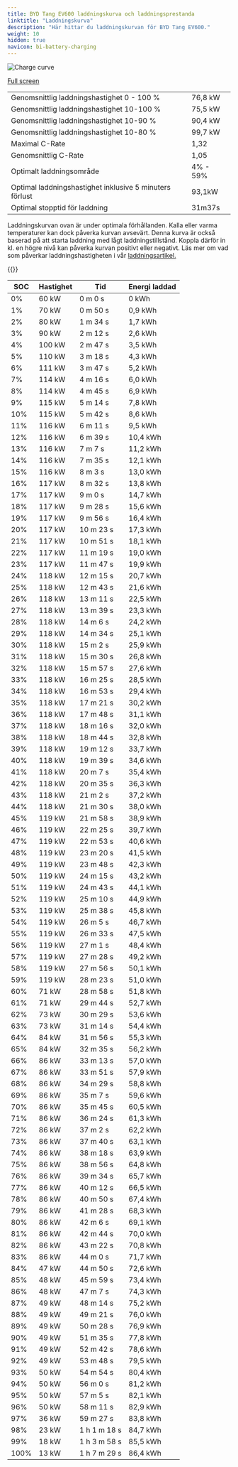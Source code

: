 ```yaml
---
title: BYD Tang EV600 laddningskurva och laddningsprestanda
linktitle: "Laddningskurva"
description: "Här hittar du laddningskurvan för BYD Tang EV600."
weight: 10
hidden: true
navicon: bi-battery-charging
---
```

<!-- markdownlint-disable MD033 -->
<img src="../chargingcurve.svg" alt="Charge curve" class="img-fluid">

[Full screen](../chargingcurve.svg)


<table class="table table-striped">
<tbody>
<tr>
<td>Genomsnittlig laddningshastighet 0 - 100 %</td><td>76,8 kW</td>
</tr>
<tr>
<td>Genomsnittlig laddningshastighet 10-100 %</td><td>75,5 kW</td>
</tr>
<tr>
<td>Genomsnittlig laddningshastighet 10-90 %</td><td>90,4 kW</td>
</tr>
<tr>
<td>Genomsnittlig laddningshastighet 10-80 %</td><td>99,7 kW</td>
</tr>
<tr>
<td>Maximal C-Rate</td><td>1,32</td>
</tr>
<tr>
<td>Genomsnittlig C-Rate</td><td>1,05</td>
</tr>
<tr>
<td>Optimalt laddningsområde</td><td>4% - 59%</td>
</tr>
<tr>
<td>Optimal laddningshastighet inklusive 5 minuters förlust</td><td>93,1kW</td>
</tr>
<tr>
<td>Optimal stopptid för laddning</td><td>31m37s</td>
</tr>
</tbody>
</table>


Laddningskurvan ovan är under optimala förhållanden. Kalla eller varma temperaturer kan dock påverka kurvan avsevärt. Denna kurva är också baserad på att starta laddning med lågt laddningstillstånd. Koppla därför in kl. en högre nivå kan påverka kurvan positivt eller negativt. Läs mer om vad som påverkar laddningshastigheten i vår [laddningsartikel.](../../../../../technology/battery/charging/) 


{{<evkxdisplayaddarticle />}}
<table class="table table-striped">
<thead>
<tr><th>SOC</th><th>Hastighet</th><th>Tid</th><th>Energi laddad</th></tr>
</thead>
<tbody>
<tr>
<td>0%</td><td>60 kW</td><td> 0 m 0 s </td><td>0 kWh </td>
</tr>
<tr>
<td>1%</td><td>70 kW</td><td> 0 m 50 s </td><td>0,9 kWh </td>
</tr>
<tr>
<td>2%</td><td>80 kW</td><td> 1 m 34 s </td><td>1,7 kWh </td>
</tr>
<tr>
<td>3%</td><td>90 kW</td><td> 2 m 12 s </td><td>2,6 kWh </td>
</tr>
<tr>
<td>4%</td><td>100 kW</td><td> 2 m 47 s </td><td>3,5 kWh </td>
</tr>
<tr>
<td>5%</td><td>110 kW</td><td> 3 m 18 s </td><td>4,3 kWh </td>
</tr>
<tr>
<td>6%</td><td>111 kW</td><td> 3 m 47 s </td><td>5,2 kWh </td>
</tr>
<tr>
<td>7%</td><td>114 kW</td><td> 4 m 16 s </td><td>6,0 kWh </td>
</tr>
<tr>
<td>8%</td><td>114 kW</td><td> 4 m 45 s </td><td>6,9 kWh </td>
</tr>
<tr>
<td>9%</td><td>115 kW</td><td> 5 m 14 s </td><td>7,8 kWh </td>
</tr>
<tr>
<td>10%</td><td>115 kW</td><td> 5 m 42 s </td><td>8,6 kWh </td>
</tr>
<tr>
<td>11%</td><td>116 kW</td><td> 6 m 11 s </td><td>9,5 kWh </td>
</tr>
<tr>
<td>12%</td><td>116 kW</td><td> 6 m 39 s </td><td>10,4 kWh </td>
</tr>
<tr>
<td>13%</td><td>116 kW</td><td> 7 m 7 s </td><td>11,2 kWh </td>
</tr>
<tr>
<td>14%</td><td>116 kW</td><td> 7 m 35 s </td><td>12,1 kWh </td>
</tr>
<tr>
<td>15%</td><td>116 kW</td><td> 8 m 3 s </td><td>13,0 kWh </td>
</tr>
<tr>
<td>16%</td><td>117 kW</td><td> 8 m 32 s </td><td>13,8 kWh </td>
</tr>
<tr>
<td>17%</td><td>117 kW</td><td> 9 m 0 s </td><td>14,7 kWh </td>
</tr>
<tr>
<td>18%</td><td>117 kW</td><td> 9 m 28 s </td><td>15,6 kWh </td>
</tr>
<tr>
<td>19%</td><td>117 kW</td><td> 9 m 56 s </td><td>16,4 kWh </td>
</tr>
<tr>
<td>20%</td><td>117 kW</td><td> 10 m 23 s </td><td>17,3 kWh </td>
</tr>
<tr>
<td>21%</td><td>117 kW</td><td> 10 m 51 s </td><td>18,1 kWh </td>
</tr>
<tr>
<td>22%</td><td>117 kW</td><td> 11 m 19 s </td><td>19,0 kWh </td>
</tr>
<tr>
<td>23%</td><td>117 kW</td><td> 11 m 47 s </td><td>19,9 kWh </td>
</tr>
<tr>
<td>24%</td><td>118 kW</td><td> 12 m 15 s </td><td>20,7 kWh </td>
</tr>
<tr>
<td>25%</td><td>118 kW</td><td> 12 m 43 s </td><td>21,6 kWh </td>
</tr>
<tr>
<td>26%</td><td>118 kW</td><td> 13 m 11 s </td><td>22,5 kWh </td>
</tr>
<tr>
<td>27%</td><td>118 kW</td><td> 13 m 39 s </td><td>23,3 kWh </td>
</tr>
<tr>
<td>28%</td><td>118 kW</td><td> 14 m 6 s </td><td>24,2 kWh </td>
</tr>
<tr>
<td>29%</td><td>118 kW</td><td> 14 m 34 s </td><td>25,1 kWh </td>
</tr>
<tr>
<td>30%</td><td>118 kW</td><td> 15 m 2 s </td><td>25,9 kWh </td>
</tr>
<tr>
<td>31%</td><td>118 kW</td><td> 15 m 30 s </td><td>26,8 kWh </td>
</tr>
<tr>
<td>32%</td><td>118 kW</td><td> 15 m 57 s </td><td>27,6 kWh </td>
</tr>
<tr>
<td>33%</td><td>118 kW</td><td> 16 m 25 s </td><td>28,5 kWh </td>
</tr>
<tr>
<td>34%</td><td>118 kW</td><td> 16 m 53 s </td><td>29,4 kWh </td>
</tr>
<tr>
<td>35%</td><td>118 kW</td><td> 17 m 21 s </td><td>30,2 kWh </td>
</tr>
<tr>
<td>36%</td><td>118 kW</td><td> 17 m 48 s </td><td>31,1 kWh </td>
</tr>
<tr>
<td>37%</td><td>118 kW</td><td> 18 m 16 s </td><td>32,0 kWh </td>
</tr>
<tr>
<td>38%</td><td>118 kW</td><td> 18 m 44 s </td><td>32,8 kWh </td>
</tr>
<tr>
<td>39%</td><td>118 kW</td><td> 19 m 12 s </td><td>33,7 kWh </td>
</tr>
<tr>
<td>40%</td><td>118 kW</td><td> 19 m 39 s </td><td>34,6 kWh </td>
</tr>
<tr>
<td>41%</td><td>118 kW</td><td> 20 m 7 s </td><td>35,4 kWh </td>
</tr>
<tr>
<td>42%</td><td>118 kW</td><td> 20 m 35 s </td><td>36,3 kWh </td>
</tr>
<tr>
<td>43%</td><td>118 kW</td><td> 21 m 2 s </td><td>37,2 kWh </td>
</tr>
<tr>
<td>44%</td><td>118 kW</td><td> 21 m 30 s </td><td>38,0 kWh </td>
</tr>
<tr>
<td>45%</td><td>119 kW</td><td> 21 m 58 s </td><td>38,9 kWh </td>
</tr>
<tr>
<td>46%</td><td>119 kW</td><td> 22 m 25 s </td><td>39,7 kWh </td>
</tr>
<tr>
<td>47%</td><td>119 kW</td><td> 22 m 53 s </td><td>40,6 kWh </td>
</tr>
<tr>
<td>48%</td><td>119 kW</td><td> 23 m 20 s </td><td>41,5 kWh </td>
</tr>
<tr>
<td>49%</td><td>119 kW</td><td> 23 m 48 s </td><td>42,3 kWh </td>
</tr>
<tr>
<td>50%</td><td>119 kW</td><td> 24 m 15 s </td><td>43,2 kWh </td>
</tr>
<tr>
<td>51%</td><td>119 kW</td><td> 24 m 43 s </td><td>44,1 kWh </td>
</tr>
<tr>
<td>52%</td><td>119 kW</td><td> 25 m 10 s </td><td>44,9 kWh </td>
</tr>
<tr>
<td>53%</td><td>119 kW</td><td> 25 m 38 s </td><td>45,8 kWh </td>
</tr>
<tr>
<td>54%</td><td>119 kW</td><td> 26 m 5 s </td><td>46,7 kWh </td>
</tr>
<tr>
<td>55%</td><td>119 kW</td><td> 26 m 33 s </td><td>47,5 kWh </td>
</tr>
<tr>
<td>56%</td><td>119 kW</td><td> 27 m 1 s </td><td>48,4 kWh </td>
</tr>
<tr>
<td>57%</td><td>119 kW</td><td> 27 m 28 s </td><td>49,2 kWh </td>
</tr>
<tr>
<td>58%</td><td>119 kW</td><td> 27 m 56 s </td><td>50,1 kWh </td>
</tr>
<tr>
<td>59%</td><td>119 kW</td><td> 28 m 23 s </td><td>51,0 kWh </td>
</tr>
<tr>
<td>60%</td><td>71 kW</td><td> 28 m 58 s </td><td>51,8 kWh </td>
</tr>
<tr>
<td>61%</td><td>71 kW</td><td> 29 m 44 s </td><td>52,7 kWh </td>
</tr>
<tr>
<td>62%</td><td>73 kW</td><td> 30 m 29 s </td><td>53,6 kWh </td>
</tr>
<tr>
<td>63%</td><td>73 kW</td><td> 31 m 14 s </td><td>54,4 kWh </td>
</tr>
<tr>
<td>64%</td><td>84 kW</td><td> 31 m 56 s </td><td>55,3 kWh </td>
</tr>
<tr>
<td>65%</td><td>84 kW</td><td> 32 m 35 s </td><td>56,2 kWh </td>
</tr>
<tr>
<td>66%</td><td>86 kW</td><td> 33 m 13 s </td><td>57,0 kWh </td>
</tr>
<tr>
<td>67%</td><td>86 kW</td><td> 33 m 51 s </td><td>57,9 kWh </td>
</tr>
<tr>
<td>68%</td><td>86 kW</td><td> 34 m 29 s </td><td>58,8 kWh </td>
</tr>
<tr>
<td>69%</td><td>86 kW</td><td> 35 m 7 s </td><td>59,6 kWh </td>
</tr>
<tr>
<td>70%</td><td>86 kW</td><td> 35 m 45 s </td><td>60,5 kWh </td>
</tr>
<tr>
<td>71%</td><td>86 kW</td><td> 36 m 24 s </td><td>61,3 kWh </td>
</tr>
<tr>
<td>72%</td><td>86 kW</td><td> 37 m 2 s </td><td>62,2 kWh </td>
</tr>
<tr>
<td>73%</td><td>86 kW</td><td> 37 m 40 s </td><td>63,1 kWh </td>
</tr>
<tr>
<td>74%</td><td>86 kW</td><td> 38 m 18 s </td><td>63,9 kWh </td>
</tr>
<tr>
<td>75%</td><td>86 kW</td><td> 38 m 56 s </td><td>64,8 kWh </td>
</tr>
<tr>
<td>76%</td><td>86 kW</td><td> 39 m 34 s </td><td>65,7 kWh </td>
</tr>
<tr>
<td>77%</td><td>86 kW</td><td> 40 m 12 s </td><td>66,5 kWh </td>
</tr>
<tr>
<td>78%</td><td>86 kW</td><td> 40 m 50 s </td><td>67,4 kWh </td>
</tr>
<tr>
<td>79%</td><td>86 kW</td><td> 41 m 28 s </td><td>68,3 kWh </td>
</tr>
<tr>
<td>80%</td><td>86 kW</td><td> 42 m 6 s </td><td>69,1 kWh </td>
</tr>
<tr>
<td>81%</td><td>86 kW</td><td> 42 m 44 s </td><td>70,0 kWh </td>
</tr>
<tr>
<td>82%</td><td>86 kW</td><td> 43 m 22 s </td><td>70,8 kWh </td>
</tr>
<tr>
<td>83%</td><td>86 kW</td><td> 44 m 0 s </td><td>71,7 kWh </td>
</tr>
<tr>
<td>84%</td><td>47 kW</td><td> 44 m 50 s </td><td>72,6 kWh </td>
</tr>
<tr>
<td>85%</td><td>48 kW</td><td> 45 m 59 s </td><td>73,4 kWh </td>
</tr>
<tr>
<td>86%</td><td>48 kW</td><td> 47 m 7 s </td><td>74,3 kWh </td>
</tr>
<tr>
<td>87%</td><td>49 kW</td><td> 48 m 14 s </td><td>75,2 kWh </td>
</tr>
<tr>
<td>88%</td><td>49 kW</td><td> 49 m 21 s </td><td>76,0 kWh </td>
</tr>
<tr>
<td>89%</td><td>49 kW</td><td> 50 m 28 s </td><td>76,9 kWh </td>
</tr>
<tr>
<td>90%</td><td>49 kW</td><td> 51 m 35 s </td><td>77,8 kWh </td>
</tr>
<tr>
<td>91%</td><td>49 kW</td><td> 52 m 42 s </td><td>78,6 kWh </td>
</tr>
<tr>
<td>92%</td><td>49 kW</td><td> 53 m 48 s </td><td>79,5 kWh </td>
</tr>
<tr>
<td>93%</td><td>50 kW</td><td> 54 m 54 s </td><td>80,4 kWh </td>
</tr>
<tr>
<td>94%</td><td>50 kW</td><td> 56 m 0 s </td><td>81,2 kWh </td>
</tr>
<tr>
<td>95%</td><td>50 kW</td><td> 57 m 5 s </td><td>82,1 kWh </td>
</tr>
<tr>
<td>96%</td><td>50 kW</td><td> 58 m 11 s </td><td>82,9 kWh </td>
</tr>
<tr>
<td>97%</td><td>36 kW</td><td> 59 m 27 s </td><td>83,8 kWh </td>
</tr>
<tr>
<td>98%</td><td>23 kW</td><td>1 h 1 m 18 s </td><td>84,7 kWh </td>
</tr>
<tr>
<td>99%</td><td>18 kW</td><td>1 h 3 m 58 s </td><td>85,5 kWh </td>
</tr>
<tr>
<td>100%</td><td>13 kW</td><td>1 h 7 m 29 s </td><td>86,4 kWh </td>
</tr>
</tbody>
</table>

